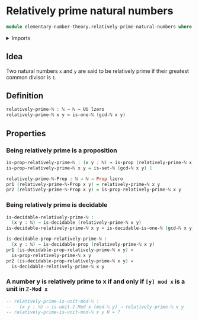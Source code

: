 # Relatively prime natural numbers

```agda
module elementary-number-theory.relatively-prime-natural-numbers where
```

<details><summary>Imports</summary>

```agda
open import elementary-number-theory.divisibility-natural-numbers
open import elementary-number-theory.equality-natural-numbers
open import elementary-number-theory.greatest-common-divisor-natural-numbers
open import elementary-number-theory.multiplication-natural-numbers
open import elementary-number-theory.natural-numbers

open import foundation.decidable-propositions
open import foundation.decidable-types
open import foundation.dependent-pair-types
open import foundation.propositions
open import foundation.universe-levels
```

</details>

## Idea

Two natural numbers `x` and `y` are said to be relatively prime if their
greatest common divisor is `1`.

## Definition

```agda
relatively-prime-ℕ : ℕ → ℕ → UU lzero
relatively-prime-ℕ x y = is-one-ℕ (gcd-ℕ x y)
```

## Properties

### Being relatively prime is a proposition

```agda
is-prop-relatively-prime-ℕ : (x y : ℕ) → is-prop (relatively-prime-ℕ x y)
is-prop-relatively-prime-ℕ x y = is-set-ℕ (gcd-ℕ x y) 1

relatively-prime-ℕ-Prop : ℕ → ℕ → Prop lzero
pr1 (relatively-prime-ℕ-Prop x y) = relatively-prime-ℕ x y
pr2 (relatively-prime-ℕ-Prop x y) = is-prop-relatively-prime-ℕ x y
```

### Being relatively prime is decidable

```agda
is-decidable-relatively-prime-ℕ :
  (x y : ℕ) → is-decidable (relatively-prime-ℕ x y)
is-decidable-relatively-prime-ℕ x y = is-decidable-is-one-ℕ (gcd-ℕ x y)

is-decidable-prop-relatively-prime-ℕ :
  (x y : ℕ) → is-decidable-prop (relatively-prime-ℕ x y)
pr1 (is-decidable-prop-relatively-prime-ℕ x y) =
  is-prop-relatively-prime-ℕ x y
pr2 (is-decidable-prop-relatively-prime-ℕ x y) =
  is-decidable-relatively-prime-ℕ x y
```

### A number y is relatively prime to x if and only if `[y] mod x` is a unit in `ℤ-Mod x`

```agda
-- relatively-prime-is-unit-mod-ℕ :
--   (x y : ℕ) → is-unit-ℤ-Mod x (mod-ℕ y) → relatively-prime-ℕ x y
-- relatively-prime-is-unit-mod-ℕ x y H = ?
```
